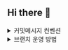 ## Hi there 👋

<details>
<summary>커밋메시지 컨벤션</summary>
<div markdown="1">

* [커밋메시지 컨벤션](https://github.com/4-in-dev/.github/wiki/%EC%BB%A4%EB%B0%8B%EB%A9%94%EC%8B%9C%EC%A7%80-%EC%BB%A8%EB%B2%A4%EC%85%98)

</div>
</details>
<details>
<summary>브랜치 운영 방법</summary>

<div markdown="2">

* [커밋메시지 컨벤션](https://github.com/4-in-dev/.github/wiki/%EC%BB%A4%EB%B0%8B%EB%A9%94%EC%8B%9C%EC%A7%80-%EC%BB%A8%EB%B2%A4%EC%85%98)

</div>
</details>


<!--

**Here are some ideas to get you started:**

🙋‍♀️ A short introduction - what is your organization all about?
🌈 Contribution guidelines - how can the community get involved?
👩‍💻 Useful resources - where can the community find your docs? Is there anything else the community should know?
🍿 Fun facts - what does your team eat for breakfast?
🧙 Remember, you can do mighty things with the power of [Markdown](https://docs.github.com/github/writing-on-github/getting-started-with-writing-and-formatting-on-github/basic-writing-and-formatting-syntax)
-->
